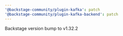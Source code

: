 ```yaml
---
'@backstage-community/plugin-kafka': patch
'@backstage-community/plugin-kafka-backend': patch
---
```


Backstage version bump to v1.32.2
